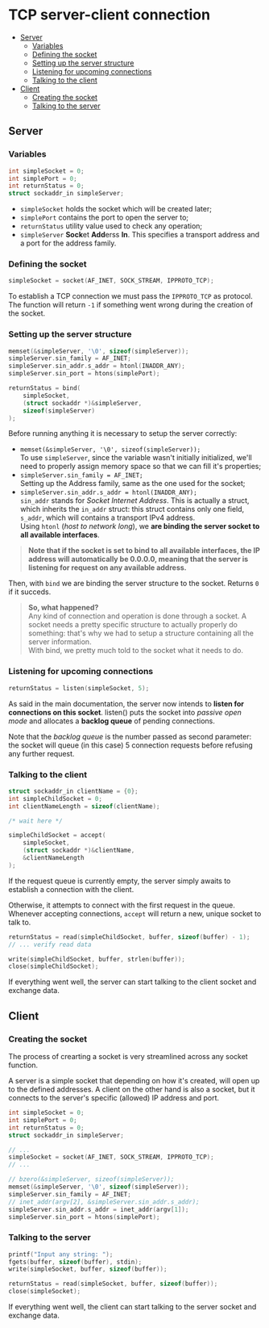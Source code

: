 # TCP server-client connection

- [Server](#server)
  - [Variables](#variables)
  - [Defining the socket](#defining-the-socket)
  - [Setting up the server structure](#setting-up-the-server-structure)
  - [Listening for upcoming connections](#listening-for-upcoming-connections)
  - [Talking to the client](#talking-to-the-client)
- [Client](#client)
  - [Creating the socket](#creating-the-socket)
  - [Talking to the server](#talking-to-the-server)

## Server

### Variables

```c
int simpleSocket = 0;
int simplePort = 0;
int returnStatus = 0;
struct sockaddr_in simpleServer;
```

- `simpleSocket` holds the socket which will be created later;
- `simplePort` contains the port to open the server to;
- `returnStatus` utility value used to check any operation;
- `simpleServer` **Sock**et **Add**erss **In**. This specifies a transport address and a port for the address family.

### Defining the socket

```c
simpleSocket = socket(AF_INET, SOCK_STREAM, IPPROTO_TCP);
```

To establish a TCP connection we must pass the `IPPROTO_TCP` as protocol. The function will return `-1` if something went wrong during the creation of the socket.

### Setting up the server structure

```c
memset(&simpleServer, '\0', sizeof(simpleServer));
simpleServer.sin_family = AF_INET;
simpleServer.sin_addr.s_addr = htonl(INADDR_ANY);
simpleServer.sin_port = htons(simplePort);

returnStatus = bind(
    simpleSocket, 
    (struct sockaddr *)&simpleServer,
    sizeof(simpleServer)
);
```

Before running anything it is necessary to setup the server correctly:

- `memset(&simpleServer, '\0', sizeof(simpleServer));`  
  To use `simpleServer`, since the variable wasn't initially initialized, we'll need to properly assign memory space so that we can fill it's properties;
- `simpleServer.sin_family = AF_INET;`  
  Setting up the Address family, same as the one used for the socket;
- `simpleServer.sin_addr.s_addr = htonl(INADDR_ANY);`  
  `sin_addr` stands for *Socket Internet Address*. This is actually a struct, which inherits the `in_addr` struct: this struct contains only one field, `s_addr`, which will contains a transport IPv4 address.  
  Using `htonl` (*host to network long*), we **are binding the server socket to all available interfaces**.

>**Note that if the socket is set to bind to all available interfaces, the IP address will automatically be 0.0.0.0, meaning that the server is listening for request on any available address.**

Then, with `bind` we are binding the server structure to the socket. Returns `0` if it succeds.

> **So, what happened?**  
> Any kind of connection and operation is done through a socket. A socket needs a pretty specific structure to actually properly do something: that's why we had to setup a structure containing all the server information.  
> With bind, we pretty much told to the socket what it needs to do.

### Listening for upcoming connections

```c
returnStatus = listen(simpleSocket, 5);
```

As said in the main documentation, the server now intends to **listen for connections on this socket**. listen() puts the socket into *passive open mode* and allocates a **backlog queue** of pending connections.

Note that the *backlog queue* is the number passed as second parameter: the socket will queue (in this case) 5 connection requests before refusing any further request.

### Talking to the client

```c
struct sockaddr_in clientName = {0};
int simpleChildSocket = 0;
int clientNameLength = sizeof(clientName);

/* wait here */

simpleChildSocket = accept(
    simpleSocket, 
    (struct sockaddr *)&clientName,
    &clientNameLength
);
```

If the request queue is currently empty, the server simply awaits to establish a connection with the client.

Otherwise, it attempts to connect with the first request in the queue. Whenever accepting connections, `accept` will return a new, unique socket to talk to.

```c
returnStatus = read(simpleChildSocket, buffer, sizeof(buffer) - 1);
// ... verify read data

write(simpleChildSocket, buffer, strlen(buffer));
close(simpleChildSocket);
```

If everything went well, the server can start talking to the client socket and exchange data.

## Client

### Creating the socket

The process of crearting a socket is very streamlined across any socket function.

A server is a simple socket that depending on how it's created, will open up to the defined addresses. A client on the other hand is also a socket, but it connects to the server's specific (allowed) IP address and port.

```c
int simpleSocket = 0;
int simplePort = 0;
int returnStatus = 0;
struct sockaddr_in simpleServer;

// ...
simpleSocket = socket(AF_INET, SOCK_STREAM, IPPROTO_TCP);
// ...

// bzero(&simpleServer, sizeof(simpleServer));
memset(&simpleServer, '\0', sizeof(simpleServer));
simpleServer.sin_family = AF_INET;
// inet_addr(argv[2], &simpleServer.sin_addr.s_addr);
simpleServer.sin_addr.s_addr = inet_addr(argv[1]);
simpleServer.sin_port = htons(simplePort);
```

### Talking to the server

```c
printf("Input any string: ");
fgets(buffer, sizeof(buffer), stdin);
write(simpleSocket, buffer, sizeof(buffer));

returnStatus = read(simpleSocket, buffer, sizeof(buffer));
close(simpleSocket);
```

If everything went well, the client can start talking to the server socket and exchange data.

